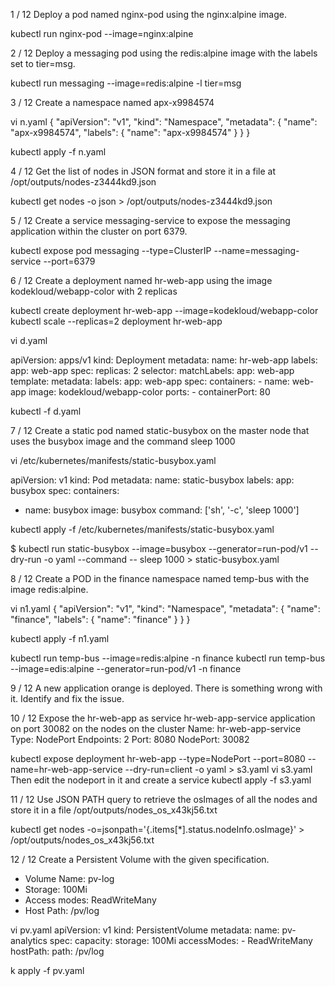 1 / 12
Deploy a pod named nginx-pod using the nginx:alpine image.

kubectl run nginx-pod --image=nginx:alpine

2 / 12
Deploy a messaging pod using the redis:alpine image with the labels set to tier=msg.

kubectl run messaging --image=redis:alpine -l tier=msg


3 / 12
Create a namespace named apx-x9984574

vi n.yaml
{
  "apiVersion": "v1",
  "kind": "Namespace",
  "metadata": {
    "name": "apx-x9984574",
    "labels": {
      "name": "apx-x9984574"
    }
  }
}

kubectl apply -f n.yaml

4 / 12
Get the list of nodes in JSON format and store it in a file at /opt/outputs/nodes-z3444kd9.json

kubectl get nodes -o json > /opt/outputs/nodes-z3444kd9.json


5 / 12
Create a service messaging-service to expose the messaging application within the cluster on port 6379.

kubectl expose pod messaging --type=ClusterIP --name=messaging-service --port=6379

6 / 12
Create a deployment named hr-web-app using the image kodekloud/webapp-color with 2 replicas

kubectl create deployment hr-web-app --image=kodekloud/webapp-color
kubectl scale --replicas=2 deployment hr-web-app


vi d.yaml

apiVersion: apps/v1
kind: Deployment
metadata:
  name: hr-web-app
  labels:
    app: web-app
spec:
  replicas: 2
  selector:
    matchLabels:
      app: web-app
  template:
    metadata:
      labels:
        app: web-app
    spec:
      containers:
      - name: web-app
        image: kodekloud/webapp-color
        ports:
        - containerPort: 80

kubectl -f d.yaml


7 / 12
Create a static pod named static-busybox on the master node that uses the busybox image and the command sleep 1000

vi /etc/kubernetes/manifests/static-busybox.yaml

apiVersion: v1
kind: Pod
metadata:
  name: static-busybox
  labels:
    app: busybox
spec:
  containers:
  - name: busybox
    image: busybox
    command: ['sh', '-c', 'sleep 1000']

kubectl apply -f /etc/kubernetes/manifests/static-busybox.yaml

$ kubectl run static-busybox --image=busybox --generator=run-pod/v1 --dry-run -o yaml --command -- sleep 1000 > static-busybox.yaml


8 / 12
Create a POD in the finance namespace named temp-bus with the image redis:alpine.

vi n1.yaml
{
  "apiVersion": "v1",
  "kind": "Namespace",
  "metadata": {
    "name": "finance",
    "labels": {
      "name": "finance"
    }
  }
}

kubectl apply -f n1.yaml

kubectl run temp-bus --image=redis:alpine -n finance
kubectl run temp-bus --image=edis:alpine --generator=run-pod/v1 -n finance


9 / 12
A new application orange is deployed. There is something wrong with it. Identify and fix the issue.



10 / 12
Expose the hr-web-app as service hr-web-app-service application on port 30082 on the nodes on the cluster
Name: hr-web-app-service
Type: NodePort
Endpoints: 2
Port: 8080
NodePort: 30082

kubectl expose deployment hr-web-app --type=NodePort --port=8080 --name=hr-web-app-service --dry-run=client -o yaml > s3.yaml
vi s3.yaml
Then edit the nodeport in it and create a service
kubectl apply -f s3.yaml

11 / 12
Use JSON PATH query to retrieve the osImages of all the nodes and store it in a file /opt/outputs/nodes_os_x43kj56.txt

kubectl get nodes -o=jsonpath='{.items[*].status.nodeInfo.osImage}' > /opt/outputs/nodes_os_x43kj56.txt

12 / 12
Create a Persistent Volume with the given specification.
* Volume Name: pv-log   
* Storage: 100Mi   
* Access modes: ReadWriteMany   
* Host Path: /pv/log   

vi pv.yaml
apiVersion: v1
kind: PersistentVolume
metadata:
  name: pv-analytics
spec:
  capacity:
    storage: 100Mi
  accessModes:
    - ReadWriteMany
  hostPath:
    path: /pv/log  

k apply -f pv.yaml


